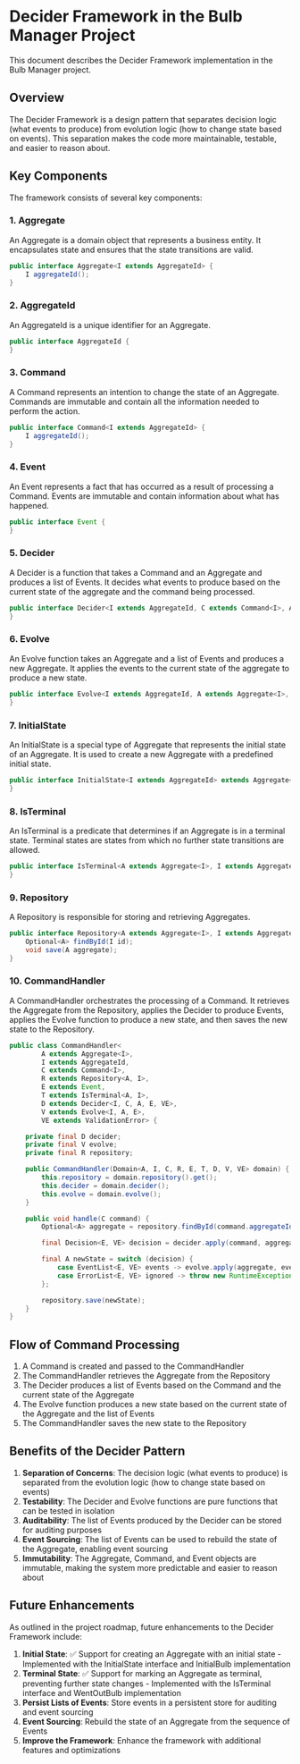 # Decider Framework in the Bulb Manager Project

This document describes the Decider Framework implementation in the Bulb Manager project.

## Overview

The Decider Framework is a design pattern that separates decision logic (what events to produce) from evolution logic (how to change state based on events). This separation makes the code more maintainable, testable, and easier to reason about.

## Key Components

The framework consists of several key components:

### 1. Aggregate

An Aggregate is a domain object that represents a business entity. It encapsulates state and ensures that the state transitions are valid.

```java
public interface Aggregate<I extends AggregateId> {
    I aggregateId();
}
```

### 2. AggregateId

An AggregateId is a unique identifier for an Aggregate.

```java
public interface AggregateId {
}
```

### 3. Command

A Command represents an intention to change the state of an Aggregate. Commands are immutable and contain all the information needed to perform the action.

```java
public interface Command<I extends AggregateId> {
    I aggregateId();
}
```

### 4. Event

An Event represents a fact that has occurred as a result of processing a Command. Events are immutable and contain information about what has happened.

```java
public interface Event {
}
```

### 5. Decider

A Decider is a function that takes a Command and an Aggregate and produces a list of Events. It decides what events to produce based on the current state of the aggregate and the command being processed.

```java
public interface Decider<I extends AggregateId, C extends Command<I>, A extends Aggregate<I>, E extends Event> extends BiFunction<C, A, List<E>> {
}
```

### 6. Evolve

An Evolve function takes an Aggregate and a list of Events and produces a new Aggregate. It applies the events to the current state of the aggregate to produce a new state.

```java
public interface Evolve<I extends AggregateId, A extends Aggregate<I>, E extends Event> extends BiFunction<A, List<E>, A> {
}
```

### 7. InitialState

An InitialState is a special type of Aggregate that represents the initial state of an Aggregate. It is used to create a new Aggregate with a predefined initial state.

```java
public interface InitialState<I extends AggregateId> extends Aggregate<I> {
}
```

### 8. IsTerminal

An IsTerminal is a predicate that determines if an Aggregate is in a terminal state. Terminal states are states from which no further state transitions are allowed.

```java
public interface IsTerminal<A extends Aggregate<I>, I extends AggregateId> extends Predicate<A> {
}
```

### 9. Repository

A Repository is responsible for storing and retrieving Aggregates.

```java
public interface Repository<A extends Aggregate<I>, I extends AggregateId> {
    Optional<A> findById(I id);
    void save(A aggregate);
}
```

### 10. CommandHandler

A CommandHandler orchestrates the processing of a Command. It retrieves the Aggregate from the Repository, applies the Decider to produce Events, applies the Evolve function to produce a new state, and then saves the new state to the Repository.

```java
public class CommandHandler<
        A extends Aggregate<I>,
        I extends AggregateId,
        C extends Command<I>,
        R extends Repository<A, I>,
        E extends Event,
        T extends IsTerminal<A, I>,
        D extends Decider<I, C, A, E, VE>,
        V extends Evolve<I, A, E>,
        VE extends ValidationError> {

    private final D decider;
    private final V evolve;
    private final R repository;

    public CommandHandler(Domain<A, I, C, R, E, T, D, V, VE> domain) {
        this.repository = domain.repository().get();
        this.decider = domain.decider();
        this.evolve = domain.evolve();
    }

    public void handle(C command) {
        Optional<A> aggregate = repository.findById(command.aggregateId());

        final Decision<E, VE> decision = decider.apply(command, aggregate);

        final A newState = switch (decision) {
            case EventList<E, VE> events -> evolve.apply(aggregate, events.events());
            case ErrorList<E, VE> ignored -> throw new RuntimeException();
        };

        repository.save(newState);
    }
}
```

## Flow of Command Processing

1. A Command is created and passed to the CommandHandler
2. The CommandHandler retrieves the Aggregate from the Repository
3. The Decider produces a list of Events based on the Command and the current state of the Aggregate
4. The Evolve function produces a new state based on the current state of the Aggregate and the list of Events
5. The CommandHandler saves the new state to the Repository

## Benefits of the Decider Pattern

1. **Separation of Concerns**: The decision logic (what events to produce) is separated from the evolution logic (how to change state based on events)
2. **Testability**: The Decider and Evolve functions are pure functions that can be tested in isolation
3. **Auditability**: The list of Events produced by the Decider can be stored for auditing purposes
4. **Event Sourcing**: The list of Events can be used to rebuild the state of the Aggregate, enabling event sourcing
5. **Immutability**: The Aggregate, Command, and Event objects are immutable, making the system more predictable and easier to reason about

## Future Enhancements

As outlined in the project roadmap, future enhancements to the Decider Framework include:

1. **Initial State**: ✅ Support for creating an Aggregate with an initial state - Implemented with the InitialState interface and InitialBulb implementation
2. **Terminal State**: ✅ Support for marking an Aggregate as terminal, preventing further state changes - Implemented with the IsTerminal interface and WentOutBulb implementation
3. **Persist Lists of Events**: Store events in a persistent store for auditing and event sourcing
4. **Event Sourcing**: Rebuild the state of an Aggregate from the sequence of Events
5. **Improve the Framework**: Enhance the framework with additional features and optimizations
